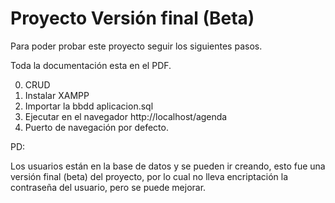 # Proyecto Versión final (Beta)

Para poder probar este proyecto seguir los siguientes pasos.

Toda la documentación esta en el PDF.

0. CRUD
1. Instalar XAMPP
2. Importar la bbdd aplicacion.sql
3. Ejecutar en el navegador http://localhost/agenda
4. Puerto de navegación por defecto.


PD: 

Los usuarios están en la base de datos y se pueden ir creando, esto fue una versión final (beta) del proyecto,
por lo cual no lleva encriptación la contraseña del usuario, pero se puede mejorar.

